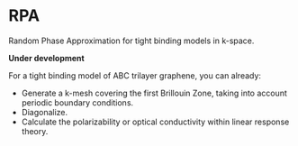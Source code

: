 # RPA
Random Phase Approximation for tight binding models in k-space.

**Under development**

For a tight binding model of ABC trilayer graphene, you can already:

- Generate a k-mesh covering the first Brillouin Zone, taking into account periodic boundary conditions.
- Diagonalize.
- Calculate the polarizability or optical conductivity within linear response theory.
